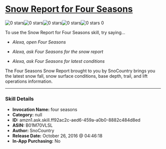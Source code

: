 # [Snow Report for Four Seasons](http://alexa.amazon.com/#skills/amzn1.ask.skill.ff92ac2c-aed6-459a-a0b0-8882c484d8ed)
![0 stars](../../images/ic_star_border_black_18dp_1x.png)![0 stars](../../images/ic_star_border_black_18dp_1x.png)![0 stars](../../images/ic_star_border_black_18dp_1x.png)![0 stars](../../images/ic_star_border_black_18dp_1x.png)![0 stars](../../images/ic_star_border_black_18dp_1x.png) 0

To use the Snow Report for Four Seasons skill, try saying...

* *Alexa, open Four Seasons*

* *Alexa, ask Four Seasons for the snow report*

* *Alexa, ask Four Seasons for latest conditions*

The Four Seasons Snow Report brought to you by SnoCountry brings you the latest snow fall, snow surface conditions,  base depth, trail, and lift operations information.

***

### Skill Details

* **Invocation Name:** four seasons
* **Category:** null
* **ID:** amzn1.ask.skill.ff92ac2c-aed6-459a-a0b0-8882c484d8ed
* **ASIN:** B01M70VLSL
* **Author:** SnoCountry
* **Release Date:** October 26, 2016 @ 04:46:18
* **In-App Purchasing:** No
